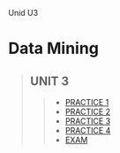 
Unid U3

# Data Mining

 >## UNIT 3
>> * [PRACTICE 1 ](https://github.com/pivonne/Mineria-de-datos/tree/Unid_3/Practices/Practice01)
>> * [PRACTICE 2 ](https://github.com/pivonne/Mineria-de-datos/tree/Unid_3/Practices/Practice02)
>> * [PRACTICE 3 ](https://github.com/pivonne/Mineria-de-datos/tree/Unid_3/Practices/Practice3)
>> * [PRACTICE 4 ](https://github.com/pivonne/Mineria-de-datos/tree/Unid_3/Practices/Practice4)
>> * [EXAM ](https://github.com/pivonne/Mineria-de-datos/tree/Unid_3/EvaluationU3)
